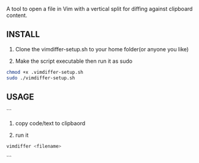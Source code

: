 A tool to open a file in Vim with a vertical split for diffing against clipboard content.

## INSTALL
1. Clone the vimdiffer-setup.sh to your home folder(or anyone you like)

2. Make the script executable then run it as sudo
```bash
chmod +x .vimdiffer-setup.sh 
sudo ./vimdiffer-setup.sh
```

## USAGE

\`\`\`
1. copy code/text to clipbaord

2. run it

```bash
vimdiffer <filename>
```
\`\`\`

